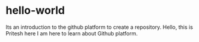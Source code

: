 # hello-world
Its an introduction to the github platform to create a repository.
Hello, this is Pritesh here I am here to learn about Github platform.
